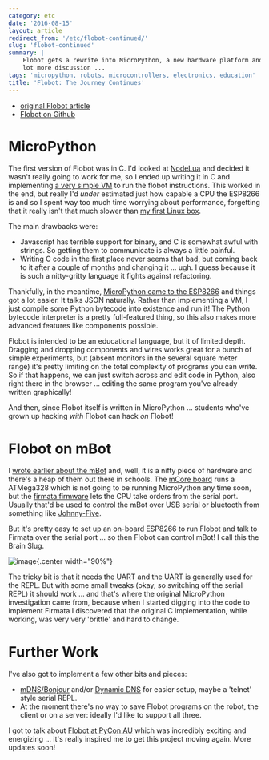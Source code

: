 ```yaml
---
category: etc
date: '2016-08-15'
layout: article
redirect_from: '/etc/flobot-continued/'
slug: 'flobot-continued'
summary: |
    Flobot gets a rewrite into MicroPython, a new hardware platform and a
    lot more discussion ...
tags: 'micropython, robots, microcontrollers, electronics, education'
title: 'Flobot: The Journey Continues'
---
```


-   [original Flobot
    article](/etc/flobot-graphical-dataflow-language-for-robots)
-   [Flobot on Github](https://github.com/mnemote/flobot/)

MicroPython
===========

The first version of Flobot was in C. I'd looked at
[NodeLua](https://nodelua.org/) and decided it wasn't really going to
work for me, so I ended up writing it in C and implementing [a very
simple
VM](https://github.com/mnemote/flobot/blob/d699411a3c25393b1b923e06eec1b6807c891e29/esp8266/vm/virtual.c)
to run the flobot instructions. This worked in the end, but really I'd
*under* estimated just how capable a CPU the ESP8266 is and so I spent
way too much time worrying about performance, forgetting that it really
isn't that much slower than [my first Linux
box](http://www.cpushack.com/2013/01/26/cpu-of-the-day-new-logo-old-processor-intel-486-dx2-66/).

The main drawbacks were:

-   Javascript has terrible support for binary, and C is somewhat awful
    with strings. So getting them to communicate is always a
    little painful.
-   Writing C code in the first place never seems that bad, but coming
    back to it after a couple of months and changing it ... ugh. I guess
    because it is such a nitty-gritty language it fights
    against refactoring.

Thankfully, in the meantime, [MicroPython came to the
ESP8266](https://github.com/micropython/micropython/tree/master/esp8266)
and things got a lot easier. It talks JSON naturally. Rather than
implementing a VM, I just
[compile](https://docs.python.org/3.5/library/functions.html#compile)
some Python bytecode into existence and run it! The Python bytecode
interpreter is a pretty full-featured thing, so this also makes more
advanced features like components possible.

Flobot is intended to be an educational language, but it of limited
depth. Dragging and dropping components and wires works great for a
bunch of simple experiments, but (absent monitors in the several square
meter range) it's pretty limiting on the total complexity of programs
you can write. So if that happens, we can just switch across and edit
code in Python, also right there in the browser ... editing the same
program you've already written graphically!

And then, since Flobot itself is written in MicroPython ... students
who've grown up hacking *with* Flobot can hack *on* Flobot!

Flobot on mBot
==============

I [wrote earlier about the
mBot](http://nick.zoic.org/etc/mbots-using-nodebot-mblockly-and-arduino/)
and, well, it is a nifty piece of hardware and there's a heap of them
out there in schools. The [mCore
board](http://makeblock.com/mcore-main-control-board-for-mbot) runs a
ATMega328 which is not going to be running MicroPython any time soon,
but the [firmata firmware](https://github.com/firmata/protocol) lets the
CPU take orders from the serial port. Usually that'd be used to control
the mBot over USB serial or bluetooth from something like
[Johnny-Five](http://johnny-five.io/).

But it's pretty easy to set up an on-board ESP8266 to run Flobot and
talk to Firmata over the serial port ... so then Flobot can control
mBot! I call this the Brain Slug.

![image](../../images/mbot_with_esp-bs.jpg){.center width="90%"}

The tricky bit is that it needs the UART and the UART is generally used
for the REPL. But with some small tweaks (okay, so switching off the
serial REPL) it should work ... and that's where the original
MicroPython investigation came from, because when I started digging into
the code to implement Firmata I discovered that the original C
implementation, while working, was very very 'brittle' and hard to
change.

Further Work
============

I've also got to implement a few other bits and pieces:

-   [mDNS/Bonjour](https://en.wikipedia.org/wiki/Multicast_DNS) and/or
    [Dynamic DNS](https://en.wikipedia.org/wiki/Dynamic_DNS) for easier
    setup, maybe a 'telnet' style serial REPL.
-   At the moment there's no way to save Flobot programs on the robot,
    the client or on a server: ideally I'd like to support all three.

I got to talk about [Flobot at PyCon AU](/etc/pycon-2016-melbourne/)
which was incredibly exciting and energizing ... it's really inspired me
to get this project moving again. More updates soon!
